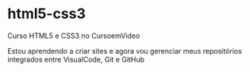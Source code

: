 # html5-css3
Curso HTML5 e CSS3 no CursoemVideo

Estou aprendendo a criar sites e agora vou gerenciar meus repositórios integrados entre VisualCode, Git e GitHub

